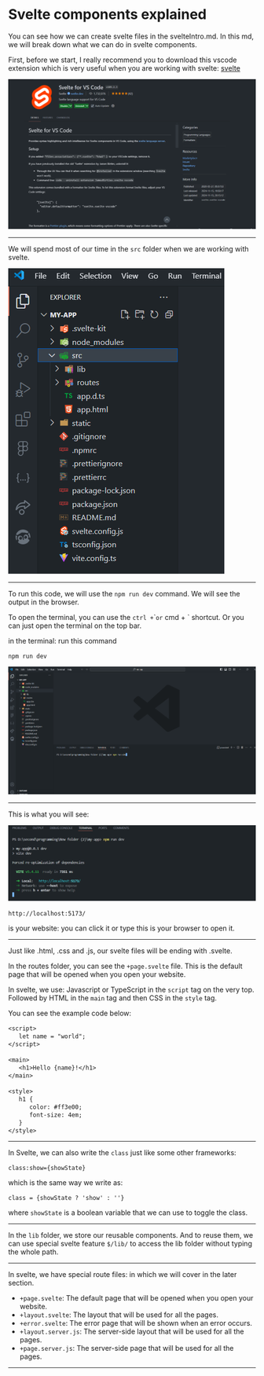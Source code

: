 # Svelte components explained

You can see how we can create svelte files in the svelteIntro.md. In this md, we will break down what we can do in svelte components.

First, before we start, I really recommend you to download this vscode extension which is very useful when you are working with svelte: [svelte](https://marketplace.visualstudio.com/items?itemName=svelte.svelte-vscode)

![extension](images/intoSvelte/extension.png)

___

We will spend most of our time in the `src` folder when we are working with svelte.

![src](images/intoSvelte/src.png)

___

To run this code, we will use the `npm run dev` command. We will see the output in the browser.

To open the terminal, you can use the `ctrl +`\``or` cmd + \` shortcut. Or you can just open the terminal on the top bar.

in the terminal: run this command

```
npm run dev
```

![run](images/intoSvelte/run.png)

___

This is what you will see:

![open](images/intoSvelte/open.png)

```
http://localhost:5173/
```

is your website: you can click it or type this is your browser to open it.

___

Just like .html, .css and .js, our svelte files will be ending with .svelte.

In the routes folder, you can see the `+page.svelte` file. This is the default page that will be opened when you open your website.

In svelte, we use: Javascript or TypeScript in the `script` tag on the very top. Followed by HTML in the `main` tag and then CSS in the `style` tag.

You can see the example code below:

```
<script>
   let name = "world";
</script>

<main>
   <h1>Hello {name}!</h1>
</main>

<style>
   h1 {
      color: #ff3e00;
      font-size: 4em;
   }
</style>
```
___

In Svelte, we can also write the `class` just like some other frameworks: 

```
class:show={showState}
```
which is the same way we write as:
```
class = {showState ? 'show' : ''}
```
where `showState` is a boolean variable that we can use to toggle the class.
___

In the `lib` folder, we store our reusable components. And to reuse them, we can use special svelte feature `$/lib/` to access the lib folder without typing the whole path.

___

In svelte, we have special route files: in which we will cover in the later section.

- `+page.svelte`: The default page that will be opened when you open your website.
- `+layout.svelte`: The layout that will be used for all the pages.
- `+error.svelte`: The error page that will be shown when an error occurs.
- `+layout.server.js`: The server-side layout that will be used for all the pages.
- `+page.server.js`: The server-side page that will be used for all the pages.

___
